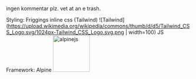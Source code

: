 ingen kommentar plz. vet at an e trash. 


Styling: Friggings inline css (Tailwind) ![Tailwind](https://upload.wikimedia.org/wikipedia/commons/thumb/d/d5/Tailwind_CSS_Logo.svg/1024px-Tailwind_CSS_Logo.svg.png | width=100)
JS Framework: Alpine <img src="https://alpinejs.dev/alpine_long.svg" alt="alpinejs" width="100" height="100">